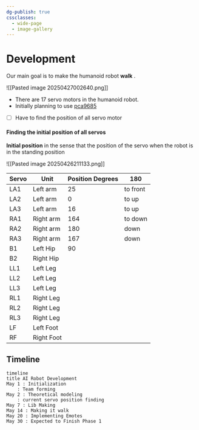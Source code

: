 ```yaml
---
dg-publish: true
cssclasses:
  - wide-page
  - image-gallery
---
```


# Development
Our main goal is to make the humanoid robot **walk** .   

 ![[Pasted image 20250427002640.png]]
 

- There are 17 servo motors in the humanoid robot. 
- Initially planning to use [pca9685](https://cdn-shop.adafruit.com/datasheets/PCA9685.pdf) 
- [ ] Have to find the position of all servo motor  


#### Finding the initial position of all servos 

**Initial position** in the sense that  the position of the servo when the robot is in the standing position 

![[Pasted image 20250426211133.png]]


| Servo | Unit       | Position Degrees | 180      |
| ----- | ---------- | ---------------- | -------- |
| LA1   | Left arm   | 25               | to front |
| LA2   | Left arm   | 0                | to up    |
| LA3   | Left arm   | 16               | to up    |
| RA1   | Right arm  | 164              | to down  |
| RA2   | Right arm  | 180              | down     |
| RA3   | Right arm  | 167              | down     |
| B1    | Left Hip   | 90               |          |
| B2    | Right Hip  |                  |          |
| LL1   | Left Leg   |                  |          |
| LL2   | Left Leg   |                  |          |
| LL3   | Left Leg   |                  |          |
| RL1   | Right Leg  |                  |          |
| RL2   | Right Leg  |                  |          |
| RL3   | Right Leg  |                  |          |
| LF    | Left Foot  |                  |          |
| RF    | Right Foot |                  |          |



## Timeline
```mermaid
timeline 
title AI Robot Development 
May 1 : Initialization 
	: Team forming 
May 2 : Theoretical modeling 
	: current servo position finding
May 7 : Lib Making 
May 14 : Making it walk 
May 20 : Implementing Emotes 
May 30 : Expected to Finish Phase 1
```
